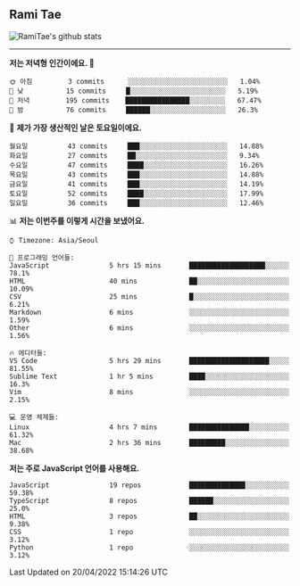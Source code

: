 ## Rami Tae

![RamiTae's github stats](https://github-readme-stats.vercel.app/api?username=RamiTae&show_icons=true&theme=tokyonight)

---
<!--START_SECTION:waka-->
**저는 저녁형 인간이에요. 🦉** 

```text
🌞 아침         3 commits      ░░░░░░░░░░░░░░░░░░░░░░░░░   1.04% 
🌆 낮　         15 commits     █░░░░░░░░░░░░░░░░░░░░░░░░   5.19% 
🌃 저녁         195 commits    ████████████████░░░░░░░░░   67.47% 
🌙 밤　         76 commits     ██████░░░░░░░░░░░░░░░░░░░   26.3%

```
📅 **제가 가장 생산적인 날은 토요일이에요.** 

```text
월요일          43 commits     ███░░░░░░░░░░░░░░░░░░░░░░   14.88% 
화요일          27 commits     ██░░░░░░░░░░░░░░░░░░░░░░░   9.34% 
수요일          47 commits     ████░░░░░░░░░░░░░░░░░░░░░   16.26% 
목요일          43 commits     ███░░░░░░░░░░░░░░░░░░░░░░   14.88% 
금요일          41 commits     ███░░░░░░░░░░░░░░░░░░░░░░   14.19% 
토요일          52 commits     ████░░░░░░░░░░░░░░░░░░░░░   17.99% 
일요일          36 commits     ███░░░░░░░░░░░░░░░░░░░░░░   12.46%

```


📊 **저는 이번주를 이렇게 시간을 보냈어요.** 

```text
⌚︎ Timezone: Asia/Seoul

💬 프로그래밍 언어들: 
JavaScript               5 hrs 15 mins       ███████████████████░░░░░░   78.1% 
HTML                     40 mins             ██░░░░░░░░░░░░░░░░░░░░░░░   10.09% 
CSV                      25 mins             █░░░░░░░░░░░░░░░░░░░░░░░░   6.21% 
Markdown                 6 mins              ░░░░░░░░░░░░░░░░░░░░░░░░░   1.59% 
Other                    6 mins              ░░░░░░░░░░░░░░░░░░░░░░░░░   1.56%

🔥 에디터들: 
VS Code                  5 hrs 29 mins       ████████████████████░░░░░   81.55% 
Sublime Text             1 hr 5 mins         ████░░░░░░░░░░░░░░░░░░░░░   16.3% 
Vim                      8 mins              ░░░░░░░░░░░░░░░░░░░░░░░░░   2.15%

💻 운영 체제들: 
Linux                    4 hrs 7 mins        ███████████████░░░░░░░░░░   61.32% 
Mac                      2 hrs 36 mins       █████████░░░░░░░░░░░░░░░░   38.68%

```

**저는 주로 JavaScript 언어를 사용해요.** 

```text
JavaScript               19 repos            ██████████████░░░░░░░░░░░   59.38% 
TypeScript               8 repos             ██████░░░░░░░░░░░░░░░░░░░   25.0% 
HTML                     3 repos             ██░░░░░░░░░░░░░░░░░░░░░░░   9.38% 
CSS                      1 repo              ░░░░░░░░░░░░░░░░░░░░░░░░░   3.12% 
Python                   1 repo              ░░░░░░░░░░░░░░░░░░░░░░░░░   3.12%

```



 Last Updated on 20/04/2022 15:14:26 UTC
<!--END_SECTION:waka-->

